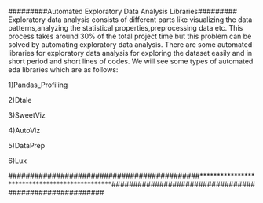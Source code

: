 #########Automated Exploratory Data Analysis Libraries#########
                  Exploratory data analysis consists of different parts like visualizing the data patterns,analyzing the statistical properties,preprocessing data etc.
  This process takes around 30% of the total project time but this problem can be solved by automating exploratory data analysis.
                  There are some automated libraries for exploratory data analysis for exploring the dataset easily and in short period and short lines of codes.
  We will see some types of automated eda libraries which are as follows:
  
  1)Pandas_Profiling
  
  2)Dtale
  
  3)SweetViz
  
  4)AutoViz
  
  5)DataPrep
  
  6)Lux
  
  
  ############################################**********************************************#######################################################
